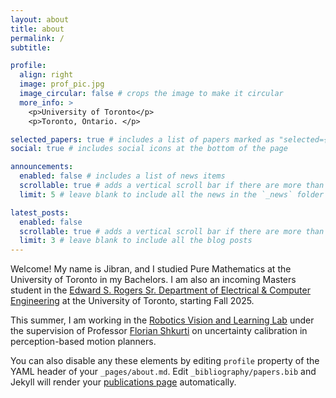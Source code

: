 ```yaml
---
layout: about
title: about
permalink: /
subtitle: 

profile:
  align: right
  image: prof_pic.jpg
  image_circular: false # crops the image to make it circular
  more_info: >
    <p>University of Toronto</p>
    <p>Toronto, Ontario. </p>

selected_papers: true # includes a list of papers marked as "selected={true}"
social: true # includes social icons at the bottom of the page

announcements:
  enabled: false # includes a list of news items
  scrollable: true # adds a vertical scroll bar if there are more than 3 news items
  limit: 5 # leave blank to include all the news in the `_news` folder

latest_posts:
  enabled: false
  scrollable: true # adds a vertical scroll bar if there are more than 3 new posts items
  limit: 3 # leave blank to include all the blog posts
---
```


Welcome! My name is Jibran, and I studied Pure Mathematics at the University of Toronto in my Bachelors. I am also an incoming Masters student in the [Edward S. Rogers Sr. Department of Electrical & Computer Engineering](/https://www.ece.utoronto.ca/) at the University of Toronto, starting Fall 2025. 

This summer, I am working in the [Robotics Vision and Learning Lab](/https://rvl.cs.toronto.edu/) under the supervision of Professor [Florian Shkurti](/https://www.cs.toronto.edu/~florian/) on uncertainty calibration in perception-based motion planners. 

You can also disable any these elements by editing `profile` property of the YAML header of your `_pages/about.md`. Edit `_bibliography/papers.bib` and Jekyll will render your [publications page](/al-folio/publications/) automatically.
